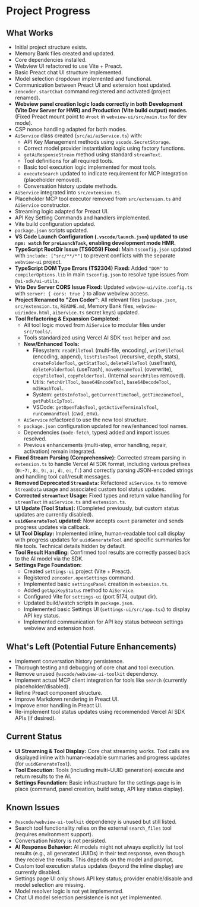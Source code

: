 # Project Progress

## What Works
- Initial project structure exists.
- Memory Bank files created and updated.
- Core dependencies installed.
- Webview UI refactored to use Vite + Preact.
- Basic Preact chat UI structure implemented.
- Model selection dropdown implemented and functional.
- Communication between Preact UI and extension host updated.
- `zencoder.startChat` command registered and activated (project renamed).
- **Webview panel creation logic loads correctly in both Development (Vite Dev Server for HMR) and Production (Vite build output) modes.** (Fixed Preact mount point to `#root` in `webview-ui/src/main.tsx` for dev mode).
- CSP nonce handling adapted for both modes.
- `AiService` class created (`src/ai/aiService.ts`) with:
    - API Key Management methods using `vscode.SecretStorage`.
    - Correct model provider instantiation logic using factory functions.
    - `getAiResponseStream` method using standard `streamText`.
    - Tool definitions for all required tools.
    - Basic tool execution logic implemented for most tools.
    - `executeSearch` updated to indicate requirement for MCP integration (placeholder removed).
    - Conversation history update methods.
- `AiService` integrated into `src/extension.ts`.
- Placeholder MCP tool executor removed from `src/extension.ts` and `AiService` constructor.
- Streaming logic adapted for Preact UI.
- API Key Setting Commands and handlers implemented.
- Vite build configuration updated.
- `package.json` scripts updated.
- **VS Code Launch Configuration (`.vscode/launch.json`) updated to use `npm: watch` for `preLaunchTask`, enabling development mode HMR.**
- **TypeScript RootDir Issue (TS6059) Fixed:** Main `tsconfig.json` updated with `include: ["src/**/*"]` to prevent conflicts with the separate `webview-ui` project.
- **TypeScript DOM Type Errors (TS2304) Fixed:** Added `"DOM"` to `compilerOptions.lib` in main `tsconfig.json` to resolve type issues from `@ai-sdk/ui-utils`.
- **Vite Dev Server CORS Issue Fixed:** Updated `webview-ui/vite.config.ts` with `server: { cors: true }` to allow webview access.
- **Project Renamed to "Zen Coder":** All relevant files (`package.json`, `src/extension.ts`, `README.md`, Memory Bank files, `webview-ui/index.html`, `aiService.ts` secret keys) updated.
- **Tool Refactoring & Expansion Completed:**
    - All tool logic moved from `AiService` to modular files under `src/tools/`.
    - Tools standardized using Vercel AI SDK `tool` helper and `zod`.
    - **New/Enhanced Tools:**
        - Filesystem: `readFileTool` (multi-file, encoding), `writeFileTool` (encoding, append), `listFilesTool` (recursive, depth, stats), `createFolderTool`, `getStatTool`, `deleteFileTool` (useTrash), `deleteFolderTool` (useTrash), `moveRenameTool` (overwrite), `copyFileTool`, `copyFolderTool`. (Internal `searchFiles` removed).
        - Utils: `fetchUrlTool`, `base64EncodeTool`, `base64DecodeTool`, `md5HashTool`.
        - System: `getOsInfoTool`, `getCurrentTimeTool`, `getTimezoneTool`, `getPublicIpTool`.
        - VSCode: `getOpenTabsTool`, `getActiveTerminalsTool`, `runCommandTool` (cwd, env).
    - `AiService` refactored to use the new tool structure.
    - `package.json` configuration updated for new/enhanced tool names.
    - Dependencies (`node-fetch`, types) added and import issues resolved.
    - Previous enhancements (multi-step, error handling, repair, activation) remain integrated.
- **Fixed Stream Parsing (Comprehensive):** Corrected stream parsing in `extension.ts` to handle Vercel AI SDK format, including various prefixes (`0:`-`7:`, `8:`, `9:`, `a:`, `d:`, `e:`, `f:`) and correctly parsing JSON-encoded strings and handling tool call/result messages.
- **Removed Deprecated `StreamData`:** Refactored `aiService.ts` to remove `StreamData` usage and associated custom tool status updates.
- **Corrected `streamText` Usage:** Fixed types and return value handling for `streamText` in `aiService.ts` and `extension.ts`.
- **UI Update (Tool Status):** (Completed previously, but custom status updates are currently disabled).
- **`uuidGenerateTool` updated:** Now accepts `count` parameter and sends progress updates via callback.
- **UI Tool Display:** Implemented inline, human-readable tool call display with progress updates for `uuidGenerateTool` and specific summaries for file tools. Technical details hidden by default.
- **Tool Result Handling:** Confirmed tool results are correctly passed back to the AI model via the SDK.
- **Settings Page Foundation:**
    - Created `settings-ui` project (Vite + Preact).
    - Registered `zencoder.openSettings` command.
    - Implemented basic `settingsPanel` creation in `extension.ts`.
    - Added `getApiKeyStatus` method to `AiService`.
    - Configured Vite for `settings-ui` (port 5174, output dir).
    - Updated build/watch scripts in `package.json`.
    - Implemented basic Settings UI (`settings-ui/src/app.tsx`) to display API key status.
    - Implemented communication for API key status between settings webview and extension host.
## What's Left (Potential Future Enhancements)
- Implement conversation history persistence.
- Thorough testing and debugging of core chat and tool execution.
- Remove unused `@vscode/webview-ui-toolkit` dependency.
- Implement actual MCP client integration for tools like `search` (currently placeholder/disabled).
- Refine Preact component structure.
- Improve Markdown rendering in Preact UI.
- Improve error handling in Preact UI.
- Re-implement tool status updates using recommended Vercel AI SDK APIs (if desired).

## Current Status
- **UI Streaming & Tool Display:** Core chat streaming works. Tool calls are displayed inline with human-readable summaries and progress updates (for `uuidGenerateTool`).
- **Tool Execution:** Tools (including multi-UUID generation) execute and return results to the AI.
- **Settings Foundation:** Basic infrastructure for the settings page is in place (command, panel creation, build setup, API key status display).

## Known Issues
- `@vscode/webview-ui-toolkit` dependency is unused but still listed.
- Search tool functionality relies on the external `search_files` tool (requires environment support).
- Conversation history is not persisted.
- **AI Response Behavior:** AI models might not always explicitly list tool results (e.g., all generated UUIDs) in their text response, even though they receive the results. This depends on the model and prompt.
- Custom tool execution status updates (beyond the inline display) are currently disabled.
- Settings page UI only shows API key status; provider enable/disable and model selection are missing.
- Model resolver logic is not yet implemented.
- Chat UI model selection persistence is not yet implemented.